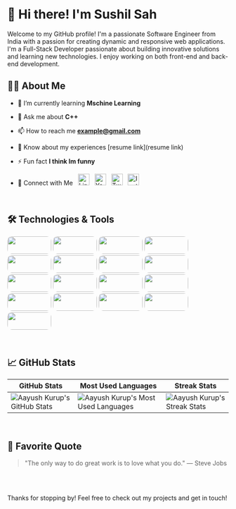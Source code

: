 # 👋 Hi there! I'm Sushil Sah
<p>Welcome to my GitHub profile! I'm a passionate Software Engineer from India with a passion for creating dynamic and responsive web applications. I'm a Full-Stack Developer passionate about building innovative solutions and learning new technologies. I enjoy working on both front-end and back-end development.</p>



## 👨‍💻 About Me
- 🌱 I’m currently learning **Mschine Learning**
- 💬 Ask me about **C++**
- 📫 How to reach me **example@gmail.com**
- 📄 Know about my experiences [resume link](resume link)
- ⚡ Fun fact **I think Im funny**

- <p>🔗 Connect with Me &nbsp;
  <a href="https://linkedin.com/in/rohit123" target="blank">
    <img src="https://raw.githubusercontent.com/rahuldkjain/github-profile-readme-generator/master/src/images/icons/Social/linked-in-alt.svg" alt="LinkedIn" height="26" width="26" /></a> &nbsp;
  <a href="https://www.youtube.com/c/rohit123" target="blank">
    <img src="https://raw.githubusercontent.com/rahuldkjain/github-profile-readme-generator/master/src/images/icons/Social/youtube.svg" alt="YouTube" height="26" width="26" /></a> &nbsp;
  <a href="https://twitter.com/rohit123" target="blank">
    <img src="https://raw.githubusercontent.com/rahuldkjain/github-profile-readme-generator/master/src/images/icons/Social/twitter.svg" alt="Twitter" height="26" width="26" /></a> &nbsp;
  <a href="https://instagram.com/rohit123" target="blank">
    <img src="https://raw.githubusercontent.com/rahuldkjain/github-profile-readme-generator/master/src/images/icons/Social/instagram.svg" alt="Instagram" height="26" width="26" /></a> &nbsp;
</p> 

<br>

## 🛠️ Technologies & Tools
<p align="left">
  <img src="https://img.shields.io/badge/-C-00599C?style=for-the-badge&logo=c&logoColor=white" width="100" height="40" style="border-radius: 10px;"/>
  <img src="https://img.shields.io/badge/-C++-00599C?style=for-the-badge&logo=cplusplus&logoColor=white" width="100" height="40" style="border-radius: 10px;"/>
  <img src="https://img.shields.io/badge/-CSS-1572B6?style=for-the-badge&logo=css3&logoColor=white" width="100" height="40" style="border-radius: 10px;"/>
  <img src="https://img.shields.io/badge/-HTML5-E34F26?style=for-the-badge&logo=html5&logoColor=white" width="100" height="40" style="border-radius: 10px;"/>
  <img src="https://img.shields.io/badge/-Jenkins-D24939?style=for-the-badge&logo=jenkins&logoColor=white" width="100" height="40" style="border-radius: 10px;"/>
  <img src="https://img.shields.io/badge/-Linux-FCC624?style=for-the-badge&logo=linux&logoColor=black" width="100" height="40" style="border-radius: 10px;"/>
  <img src="https://img.shields.io/badge/-MongoDB-47A248?style=for-the-badge&logo=mongodb&logoColor=white" width="100" height="40" style="border-radius: 10px;"/>
  <img src="https://img.shields.io/badge/-MySQL-4479A1?style=for-the-badge&logo=mysql&logoColor=white" width="100" height="40" style="border-radius: 10px;"/>
  <img src="https://img.shields.io/badge/-Python-3776AB?style=for-the-badge&logo=python&logoColor=white" width="100" height="40" style="border-radius: 10px;"/>
  <img src="https://img.shields.io/badge/-Qt-4DC76D?style=for-the-badge&logo=qt&logoColor=white" width="100" height="40" style="border-radius: 10px;"/>



  <img src="https://img.shields.io/badge/-OOP-007ACC?style=for-the-badge" width="100" height="40" style="border-radius: 10px;"/> 
  <img src="https://img.shields.io/badge/-DSA-FF5733?style=for-the-badge" width="100" height="40" style="border-radius: 10px;"/> 
  <img src="https://img.shields.io/badge/-STL-4DC76D?style=for-the-badge" width="100" height="40" style="border-radius: 10px;"/> 
  <img src="https://img.shields.io/badge/-Shell%20Scripting-F7DF1E?style=for-the-badge&logo=shell&logoColor=black" width="100" height="40" style="border-radius: 10px;"/> 
  <img src="https://img.shields.io/badge/-Makefile-1F1F1F?style=for-the-badge" width="100" height="40" style="border-radius: 10px;"/> 
  <img src="https://img.shields.io/badge/-GDB-0E76A8?style=for-the-badge" width="100" height="40" style="border-radius: 10px;"/> 
  <img src="https://img.shields.io/badge/-Debugging-FF5722?style=for-the-badge&logo=bug&logoColor=white" width="100" height="40" style="border-radius: 10px;"/>



</p>

<br>


## 📈 GitHub Stats
| GitHub Stats | Most Used Languages | Streak Stats |
|--------------|---------------------|--------------|
| ![Aayush Kurup's GitHub Stats](https://github-readme-stats.vercel.app/api?username=sushilsah156&show_icons=true&theme=radical) | ![Aayush Kurup's Most Used Languages](https://github-readme-stats.vercel.app/api/top-langs/?username=sushilsah156&layout=compact&theme=radical) | ![Aayush Kurup's Streak Stats](https://github-readme-streak-stats.herokuapp.com/?user=sushilsah156&theme=radical) |

<br>





## 💬 Favorite Quote
> "The only way to do great work is to love what you do." — Steve Jobs

<br> <br>


Thanks for stopping by! Feel free to check out my projects and get in touch!


